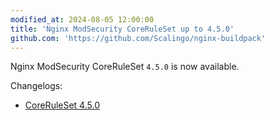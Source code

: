```yaml
---
modified_at: 2024-08-05 12:00:00
title: 'Nginx ModSecurity CoreRuleSet up to 4.5.0'
github.com: 'https://github.com/Scalingo/nginx-buildpack'
---
```


Nginx ModSecurity CoreRuleSet `4.5.0` is now available.

Changelogs:
- [CoreRuleSet 4.5.0](https://github.com/coreruleset/coreruleset/releases/tag/v4.5.0)
